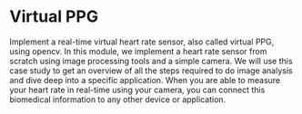 # Virtual PPG

Implement a real-time virtual heart rate sensor, also called virtual PPG, using opencv. 
In this module, we implement a heart rate sensor from scratch using image processing tools and a simple camera. 
We will use this case study to get an overview of all the steps required to do image analysis and dive deep into a specific application. 
When you are able to measure your heart rate in real-time using your camera, you can connect this biomedical information to any other device or application.
